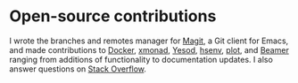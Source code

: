 # Open-source contributions

I wrote the branches and remotes manager for [Magit](http://magit.github.io/magit), a Git client for Emacs, and made contributions to [Docker](http://www.docker.io), [xmonad](http://xmonad.org), [Yesod](http://yesodweb.com), [hsenv](http://hackage.haskell.org/package/hsenv), [plot](http://hackage.haskell.org/package/plot), and [Beamer](http://bitbucket.org/rivanvx/beamer/wiki/Home) ranging from additions of functionality to documentation updates.
I also answer questions on [Stack Overflow](http://stackoverflow.com/users/1077893/nicolas-dudebout).
